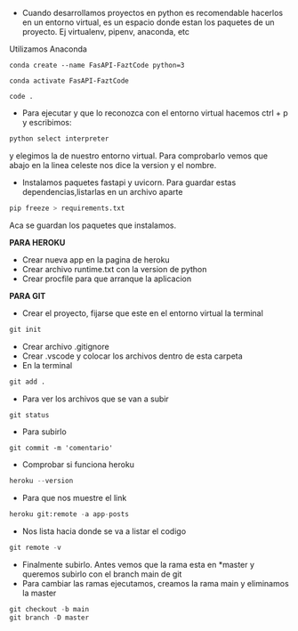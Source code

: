 - Cuando desarrollamos proyectos en python es recomendable hacerlos en un entorno virtual, es un espacio donde estan los paquetes de un proyecto.
Ej virtualenv, pipenv, anaconda, etc

Utilizamos Anaconda

```console
conda create --name FasAPI-FaztCode python=3

conda activate FasAPI-FaztCode

code .

```
- Para ejecutar y que lo reconozca con el entorno virtual hacemos ctrl + p y escribimos:

```markdown
python select interpreter
```
y elegimos la de nuestro entorno virtual.
Para comprobarlo vemos que abajo en la linea celeste nos dice la version y el nombre.

    

 - Instalamos paquetes fastapi y uvicorn.
 Para guardar estas dependencias,listarlas en un archivo aparte
 ```python
pip freeze > requirements.txt
```
Aca se guardan los paquetes que instalamos.

**PARA HEROKU**
- Crear nueva app en la pagina de heroku
- Crear archivo runtime.txt con la version de python
- Crear procfile para que arranque la aplicacion

**PARA GIT**
- Crear el proyecto, fijarse que este en el entorno virtual la terminal
```python
git init
```
 - Crear archivo .gitignore 
 - Crear .vscode y colocar los archivos dentro de esta carpeta
 - En la terminal
 ```python
git add .
```
- Para ver los archivos que se van a subir
```python
git status
```
- Para subirlo
```console
git commit -m 'comentario'
```
- Comprobar si funciona heroku
```python
heroku --version
```
- Para que nos muestre el link
```python
heroku git:remote -a app-posts
```
- Nos lista hacia donde se va a listar el codigo
```python
git remote -v
```
- Finalmente subirlo. Antes vemos que la rama esta en *master y queremos subirlo con el branch main de git
- Para cambiar las ramas ejecutamos, creamos la rama main y eliminamos la master
```python
git checkout -b main
git branch -D master

```